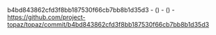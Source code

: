 b4bd843862cfd3f8bb187530f66cb7bb8b1d35d3 -  () -  () - https://github.com/project-topaz/topaz/commit/b4bd843862cfd3f8bb187530f66cb7bb8b1d35d3
